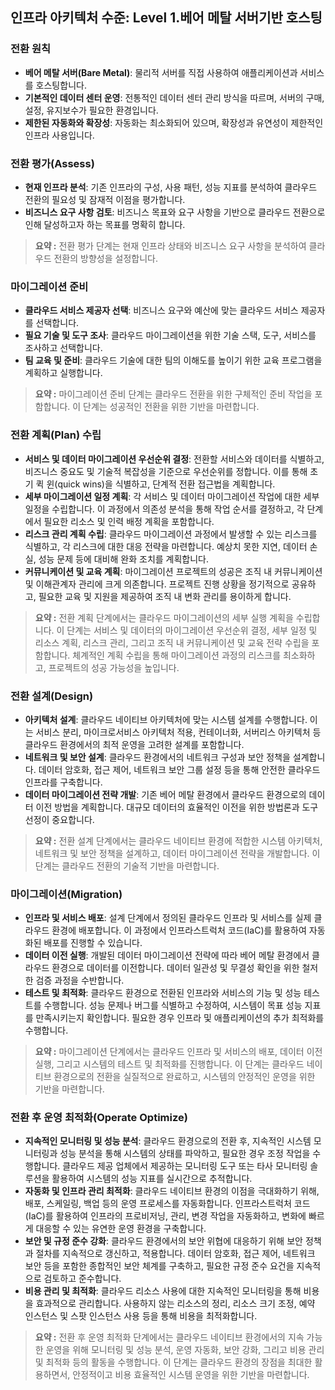 ## 인프라 아키텍처 수준: Level 1.베어 메탈 서버기반 호스팅

### 전환 원칙
- **베어 메탈 서버(Bare Metal)**: 물리적 서버를 직접 사용하여 애플리케이션과 서비스를 호스팅합니다.
- **기본적인 데이터 센터 운영**: 전통적인 데이터 센터 관리 방식을 따르며, 서버의 구매, 설정, 유지보수가 필요한 환경입니다.
- **제한된 자동화와 확장성**: 자동화는 최소화되어 있으며, 확장성과 유연성이 제한적인 인프라 사용입니다.

### 전환 평가(Assess)
- **현재 인프라 분석**: 기존 인프라의 구성, 사용 패턴, 성능 지표를 분석하여 클라우드 전환의 필요성 및 잠재적 이점을 평가합니다.
- **비즈니스 요구 사항 검토**: 비즈니스 목표와 요구 사항을 기반으로 클라우드 전환으로 인해 달성하고자 하는 목표를 명확히 합니다.

> **요약 :** 전환 평가 단계는 현재 인프라 상태와 비즈니스 요구 사항을 분석하여 클라우드 전환의 방향성을 설정합니다.

### 마이그레이션 준비
- **클라우드 서비스 제공자 선택**: 비즈니스 요구와 예산에 맞는 클라우드 서비스 제공자를 선택합니다.
- **필요 기술 및 도구 조사**: 클라우드 마이그레이션을 위한 기술 스택, 도구, 서비스를 조사하고 선택합니다.
- **팀 교육 및 준비**: 클라우드 기술에 대한 팀의 이해도를 높이기 위한 교육 프로그램을 계획하고 실행합니다.

> **요약 :** 마이그레이션 준비 단계는 클라우드 전환을 위한 구체적인 준비 작업을 포함합니다. 이 단계는 성공적인 전환을 위한 기반을 마련합니다.

### 전환 계획(Plan) 수립
- **서비스 및 데이터 마이그레이션 우선순위 결정**: 전환할 서비스와 데이터를 식별하고, 비즈니스 중요도 및 기술적 복잡성을 기준으로 우선순위를 정합니다. 이를 통해 초기 퀵 윈(quick wins)을 식별하고, 단계적 전환 접근법을 계획합니다.
- **세부 마이그레이션 일정 계획**: 각 서비스 및 데이터 마이그레이션 작업에 대한 세부 일정을 수립합니다. 이 과정에서 의존성 분석을 통해 작업 순서를 결정하고, 각 단계에서 필요한 리소스 및 인력 배정 계획을 포함합니다.
- **리스크 관리 계획 수립**: 클라우드 마이그레이션 과정에서 발생할 수 있는 리스크를 식별하고, 각 리스크에 대한 대응 전략을 마련합니다. 예상치 못한 지연, 데이터 손실, 성능 문제 등에 대비해 완화 조치를 계획합니다.
- **커뮤니케이션 및 교육 계획**: 마이그레이션 프로젝트의 성공은 조직 내 커뮤니케이션 및 이해관계자 관리에 크게 의존합니다. 프로젝트 진행 상황을 정기적으로 공유하고, 필요한 교육 및 지원을 제공하여 조직 내 변화 관리를 용이하게 합니다.

> **요약 :** 전환 계획 단계에서는 클라우드 마이그레이션의 세부 실행 계획을 수립합니다. 이 단계는 서비스 및 데이터의 마이그레이션 우선순위 결정, 세부 일정 및 리소스 계획, 리스크 관리, 그리고 조직 내 커뮤니케이션 및 교육 전략 수립을 포함합니다. 체계적인 계획 수립을 통해 마이그레이션 과정의 리스크를 최소화하고, 프로젝트의 성공 가능성을 높입니다.


### 전환 설계(Design)
- **아키텍처 설계**: 클라우드 네이티브 아키텍처에 맞는 시스템 설계를 수행합니다. 이는 서비스 분리, 마이크로서비스 아키텍처 적용, 컨테이너화, 서버리스 아키텍처 등 클라우드 환경에서의 최적 운영을 고려한 설계를 포함합니다.
- **네트워크 및 보안 설계**: 클라우드 환경에서의 네트워크 구성과 보안 정책을 설계합니다. 데이터 암호화, 접근 제어, 네트워크 보안 그룹 설정 등을 통해 안전한 클라우드 인프라를 구축합니다.
- **데이터 마이그레이션 전략 개발**: 기존 베어 메탈 환경에서 클라우드 환경으로의 데이터 이전 방법을 계획합니다. 대규모 데이터의 효율적인 이전을 위한 방법론과 도구 선정이 중요합니다.

> **요약 :** 전환 설계 단계에서는 클라우드 네이티브 환경에 적합한 시스템 아키텍처, 네트워크 및 보안 정책을 설계하고, 데이터 마이그레이션 전략을 개발합니다. 이 단계는 클라우드 전환의 기술적 기반을 마련합니다.

### 마이그레이션(Migration)
- **인프라 및 서비스 배포**: 설계 단계에서 정의된 클라우드 인프라 및 서비스를 실제 클라우드 환경에 배포합니다. 이 과정에서 인프라스트럭처 코드(IaC)를 활용하여 자동화된 배포를 진행할 수 있습니다.
- **데이터 이전 실행**: 개발된 데이터 마이그레이션 전략에 따라 베어 메탈 환경에서 클라우드 환경으로 데이터를 이전합니다. 데이터 일관성 및 무결성 확인을 위한 철저한 검증 과정을 수반합니다.
- **테스트 및 최적화**: 클라우드 환경으로 전환된 인프라와 서비스의 기능 및 성능 테스트를 수행합니다. 성능 문제나 버그를 식별하고 수정하여, 시스템이 목표 성능 지표를 만족시키는지 확인합니다. 필요한 경우 인프라 및 애플리케이션의 추가 최적화를 수행합니다.

> **요약 :** 마이그레이션 단계에서는 클라우드 인프라 및 서비스의 배포, 데이터 이전 실행, 그리고 시스템의 테스트 및 최적화를 진행합니다. 이 단계는 클라우드 네이티브 환경으로의 전환을 실질적으로 완료하고, 시스템의 안정적인 운영을 위한 기반을 마련합니다.


### 전환 후 운영 최적화(Operate Optimize)
- **지속적인 모니터링 및 성능 분석**: 클라우드 환경으로의 전환 후, 지속적인 시스템 모니터링과 성능 분석을 통해 시스템의 상태를 파악하고, 필요한 경우 조정 작업을 수행합니다. 클라우드 제공 업체에서 제공하는 모니터링 도구 또는 타사 모니터링 솔루션을 활용하여 시스템의 성능 지표를 실시간으로 추적합니다.
- **자동화 및 인프라 관리 최적화**: 클라우드 네이티브 환경의 이점을 극대화하기 위해, 배포, 스케일링, 백업 등의 운영 프로세스를 자동화합니다. 인프라스트럭처 코드(IaC)를 활용하여 인프라의 프로비저닝, 관리, 변경 작업을 자동화하고, 변화에 빠르게 대응할 수 있는 유연한 운영 환경을 구축합니다.
- **보안 및 규정 준수 강화**: 클라우드 환경에서의 보안 위협에 대응하기 위해 보안 정책과 절차를 지속적으로 갱신하고, 적용합니다. 데이터 암호화, 접근 제어, 네트워크 보안 등을 포함한 종합적인 보안 체계를 구축하고, 필요한 규정 준수 요건을 지속적으로 검토하고 준수합니다.
- **비용 관리 및 최적화**: 클라우드 리소스 사용에 대한 지속적인 모니터링을 통해 비용을 효과적으로 관리합니다. 사용하지 않는 리소스의 정리, 리소스 크기 조정, 예약 인스턴스 및 스팟 인스턴스 사용 등을 통해 비용을 최적화합니다.

> **요약 :** 전환 후 운영 최적화 단계에서는 클라우드 네이티브 환경에서의 지속 가능한 운영을 위해 모니터링 및 성능 분석, 운영 자동화, 보안 강화, 그리고 비용 관리 및 최적화 등의 활동을 수행합니다. 이 단계는 클라우드 환경의 장점을 최대한 활용하면서, 안정적이고 비용 효율적인 시스템 운영을 위한 기반을 마련합니다.
